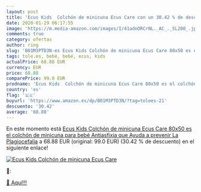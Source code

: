 ```yaml
---
layout: post
title: 'Ecus Kids  Colchón de minicuna Ecus Care con un 30.42 % de descuento'
date: 2020-01-29 06:17:55
image: 'https://m.media-amazon.com/images/I/41adnORCrNL._AC_._SL200_.jpg'
comments: true
category: ofertas
author: ring
slug: 'B01M3PTD3N-es Ecus Kids Colchón de minicuna Ecus Care 80x50 es el...'
tags: tole.es, bebé, bebé, ecus, kids
actualPrice: 68.88 EUR
currency: EUR
price: 68.88
comparePrice: 99.0 EUR
prodname: 'Ecus Kids  Colchón de minicuna Ecus Care 80x50 es el colchón de minicuna para bebé Antiasfixia que Ayuda a prevenir La Plagiocefalia'
country: 'es'
flag: '🇪🇸'
buyurl: 'https://www.amazon.es/dp/B01M3PTD3N/?tag=tolees-21'
descuento: '30.42'
average: '68.88'
---
```


En este momento está [Ecus Kids  Colchón de minicuna Ecus Care 80x50 es el colchón de minicuna para bebé Antiasfixia que Ayuda a prevenir La Plagiocefalia](https://www.amazon.es/dp/B01M3PTD3N/?tag=tolees-21) a 68.88 EUR (original: 99.0 EUR) (30.42 %  de descuento) en el siguiente enlace!

[![Ecus Kids  Colchón de minicuna Ecus Care](https://m.media-amazon.com/images/I/41adnORCrNL._AC_._SL200_.jpg)](https://www.amazon.es/dp/B01M3PTD3N/?tag=tolees-21)

🔎:


[🛒 Aquí!!!](https://www.amazon.es/dp/B01M3PTD3N/?tag=tolees-21)
